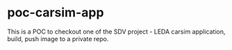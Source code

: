 # poc-carsim-app

This is a POC to checkout one of the SDV project - LEDA carsim application, build, push image to a private repo.

